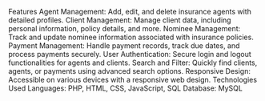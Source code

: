 Features
Agent Management: Add, edit, and delete insurance agents with detailed profiles.
Client Management: Manage client data, including personal information, policy details, and more.
Nominee Management: Track and update nominee information associated with insurance policies.
Payment Management: Handle payment records, track due dates, and process payments securely.
User Authentication: Secure login and logout functionalities for agents and clients.
Search and Filter: Quickly find clients, agents, or payments using advanced search options.
Responsive Design: Accessible on various devices with a responsive web design.
Technologies Used
Languages: PHP, HTML, CSS, JavaScript, SQL
Database: MySQL
